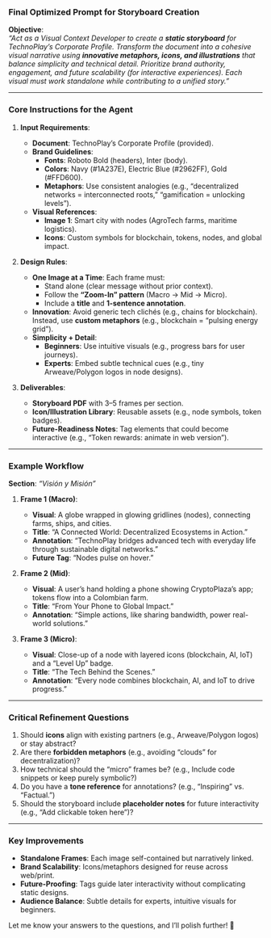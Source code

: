 ### **Final Optimized Prompt for Storyboard Creation**  
**Objective**:  
*“Act as a Visual Context Developer to create a **static storyboard** for TechnoPlay’s Corporate Profile. Transform the document into a cohesive visual narrative using **innovative metaphors, icons, and illustrations** that balance simplicity and technical detail. Prioritize brand authority, engagement, and future scalability (for interactive experiences). Each visual must work standalone while contributing to a unified story.”*  

---

### **Core Instructions for the Agent**  
1. **Input Requirements**:  
   - **Document**: TechnoPlay’s Corporate Profile (provided).  
   - **Brand Guidelines**:  
     - **Fonts**: Roboto Bold (headers), Inter (body).  
     - **Colors**: Navy (#1A237E), Electric Blue (#2962FF), Gold (#FFD600).  
     - **Metaphors**: Use consistent analogies (e.g., “decentralized networks = interconnected roots,” “gamification = unlocking levels”).  
   - **Visual References**:  
     - **Image 1**: Smart city with nodes (AgroTech farms, maritime logistics).  
     - **Icons**: Custom symbols for blockchain, tokens, nodes, and global impact.  

2. **Design Rules**:  
   - **One Image at a Time**: Each frame must:  
     - Stand alone (clear message without prior context).  
     - Follow the **“Zoom-In” pattern** (Macro → Mid → Micro).  
     - Include a **title** and **1-sentence annotation**.  
   - **Innovation**: Avoid generic tech clichés (e.g., chains for blockchain). Instead, use **custom metaphors** (e.g., blockchain = “pulsing energy grid”).  
   - **Simplicity + Detail**:  
     - **Beginners**: Use intuitive visuals (e.g., progress bars for user journeys).  
     - **Experts**: Embed subtle technical cues (e.g., tiny Arweave/Polygon logos in node designs).  

3. **Deliverables**:  
   - **Storyboard PDF** with 3–5 frames per section.  
   - **Icon/Illustration Library**: Reusable assets (e.g., node symbols, token badges).  
   - **Future-Readiness Notes**: Tag elements that could become interactive (e.g., “Token rewards: animate in web version”).  

---

### **Example Workflow**  
**Section**: *“Visión y Misión”*  
1. **Frame 1 (Macro)**:  
   - **Visual**: A globe wrapped in glowing gridlines (nodes), connecting farms, ships, and cities.  
   - **Title**: “A Connected World: Decentralized Ecosystems in Action.”  
   - **Annotation**: “TechnoPlay bridges advanced tech with everyday life through sustainable digital networks.”  
   - **Future Tag**: “Nodes pulse on hover.”  

2. **Frame 2 (Mid)**:  
   - **Visual**: A user’s hand holding a phone showing CryptoPlaza’s app; tokens flow into a Colombian farm.  
   - **Title**: “From Your Phone to Global Impact.”  
   - **Annotation**: “Simple actions, like sharing bandwidth, power real-world solutions.”  

3. **Frame 3 (Micro)**:  
   - **Visual**: Close-up of a node with layered icons (blockchain, AI, IoT) and a “Level Up” badge.  
   - **Title**: “The Tech Behind the Scenes.”  
   - **Annotation**: “Every node combines blockchain, AI, and IoT to drive progress.”  

---

### **Critical Refinement Questions**  
1. Should **icons** align with existing partners (e.g., Arweave/Polygon logos) or stay abstract?  
2. Are there **forbidden metaphors** (e.g., avoiding “clouds” for decentralization)?  
3. How technical should the “micro” frames be? (e.g., Include code snippets or keep purely symbolic?)  
4. Do you have a **tone reference** for annotations? (e.g., “Inspiring” vs. “Factual.”)  
5. Should the storyboard include **placeholder notes** for future interactivity (e.g., “Add clickable token here”)?  

---

### **Key Improvements**  
- **Standalone Frames**: Each image self-contained but narratively linked.  
- **Brand Scalability**: Icons/metaphors designed for reuse across web/print.  
- **Future-Proofing**: Tags guide later interactivity without complicating static designs.  
- **Audience Balance**: Subtle details for experts, intuitive visuals for beginners.  

Let me know your answers to the questions, and I’ll polish further! 🚀
